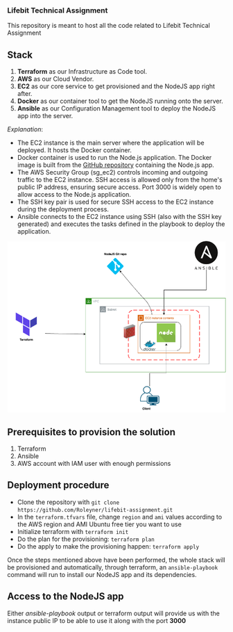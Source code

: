 ### Lifebit Technical Assignment

This repository is meant to host all the code related to Lifebit Technical Assignment


## Stack

1. **Terraform** as our Infrastructure as Code tool.
2. **AWS** as our Cloud Vendor.
3. **EC2** as our core service to get provisioned and the NodeJS app right after.
4. **Docker** as our container tool to get the NodeJS running onto the server.
5. **Ansible** as our Configuration Management tool to deploy the NodeJS app into the server.


*Explanation*:

- The EC2 instance is the main server where the application will be deployed. It hosts the Docker container.
- Docker container is used to run the Node.js application. The Docker image is built from the [GitHub repository](https://github.com/Roleyner/api-with-express-and-handlebars) containing the Node.js app.
- The AWS Security Group (sg_ec2) controls incoming and outgoing traffic to the EC2 instance. SSH access is allowed only from the home's public IP address, ensuring secure access. Port 3000 is widely open to allow access to the Node.js application.
- The SSH key pair is used for secure SSH access to the EC2 instance during the deployment process.
- Ansible connects to the EC2 instance using SSH (also with the SSH key generated) and executes the tasks defined in the playbook to deploy the application.


![Diagram](lifebit.drawio.png)


## Prerequisites to provision the solution

1. Terraform
2. Ansible
3. AWS account with IAM user with enough permissions


## Deployment procedure

- Clone the repository with `git clone https://github.com/Roleyner/lifebit-assignment.git`
- In the `terraform.tfvars` file, change `region` and `ami` values according to the AWS region and AMI Ubuntu free tier you want to use
- Initialize terraform with `terraform init`
- Do the plan for the provisioning: `terraform plan`
- Do the apply to make the provisioning happen: `terraform apply`

Once the steps mentioned above have been performed, the whole stack will be provisioned and automatically, through terraform, an `ansible-playbook` command will run to install our NodeJS app and its dependencies.


## Access to the NodeJS app

Either *ansible-playbook* output or terraform output will provide us with the instance public IP to be able to use it along with the port **3000**